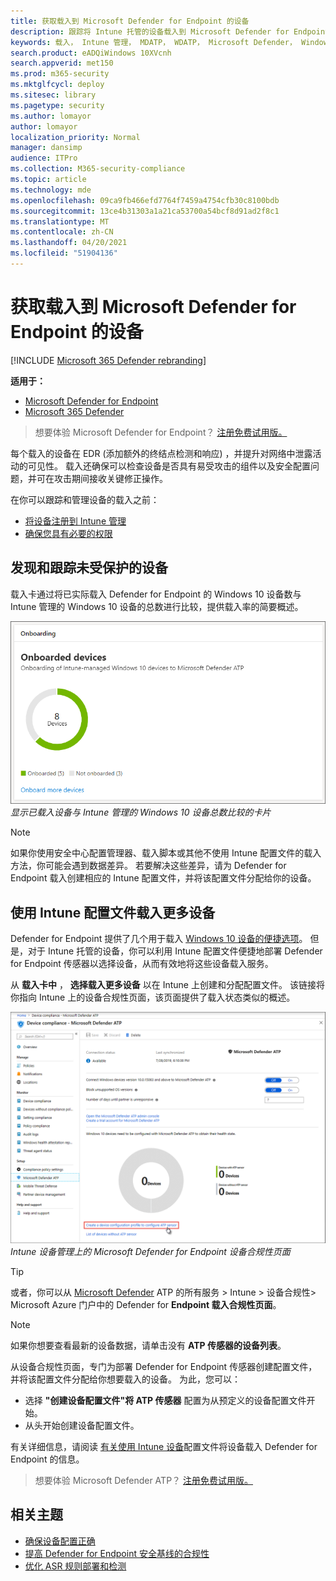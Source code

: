 ```yaml
---
title: 获取载入到 Microsoft Defender for Endpoint 的设备
description: 跟踪将 Intune 托管的设备载入到 Microsoft Defender for Endpoint 并增加载入率。
keywords: 载入， Intune 管理， MDATP， WDATP， Microsoft Defender， Windows Defender， 高级威胁防护， 配置管理
search.product: eADQiWindows 10XVcnh
search.appverid: met150
ms.prod: m365-security
ms.mktglfcycl: deploy
ms.sitesec: library
ms.pagetype: security
ms.author: lomayor
author: lomayor
localization_priority: Normal
manager: dansimp
audience: ITPro
ms.collection: M365-security-compliance
ms.topic: article
ms.technology: mde
ms.openlocfilehash: 09ca9fb466efd7764f7459a4754cfb30c8100bdb
ms.sourcegitcommit: 13ce4b31303a1a21ca53700a54bcf8d91ad2f8c1
ms.translationtype: MT
ms.contentlocale: zh-CN
ms.lasthandoff: 04/20/2021
ms.locfileid: "51904136"
---
```

# <a name="get-devices-onboarded-to-microsoft-defender-for-endpoint"></a>获取载入到 Microsoft Defender for Endpoint 的设备

[!INCLUDE [Microsoft 365 Defender rebranding](../../includes/microsoft-defender.md)]

**适用于：**
- [Microsoft Defender for Endpoint](https://go.microsoft.com/fwlink/p/?linkid=2154037)
- [Microsoft 365 Defender](https://go.microsoft.com/fwlink/?linkid=2118804)

>想要体验 Microsoft Defender for Endpoint？ [注册免费试用版。](https://www.microsoft.com/microsoft-365/windows/microsoft-defender-atp?ocid=docs-wdatp-onboardconfigure-abovefoldlink)

每个载入的设备在 EDR (添加额外的终结点检测和响应) ，并提升对网络中泄露活动的可见性。 载入还确保可以检查设备是否具有易受攻击的组件以及安全配置问题，并可在攻击期间接收关键修正操作。

在你可以跟踪和管理设备的载入之前：
- [将设备注册到 Intune 管理](configure-machines.md#enroll-devices-to-intune-management)
- [确保您具有必要的权限](configure-machines.md#obtain-required-permissions)

## <a name="discover-and-track-unprotected-devices"></a>发现和跟踪未受保护的设备

载入卡通过将已实际载入 Defender for Endpoint 的 Windows 10 设备数与 Intune 管理的 Windows 10 设备的总数进行比较，提供载入率的简要概述。

![设备配置管理载入卡](images/secconmgmt_onboarding_card.png)<br>
*显示已载入设备与 Intune 管理的 Windows 10 设备总数比较的卡片*

>[!NOTE]
>如果你使用安全中心配置管理器、载入脚本或其他不使用 Intune 配置文件的载入方法，你可能会遇到数据差异。 若要解决这些差异，请为 Defender for Endpoint 载入创建相应的 Intune 配置文件，并将该配置文件分配给你的设备。

## <a name="onboard-more-devices-with-intune-profiles"></a>使用 Intune 配置文件载入更多设备

Defender for Endpoint 提供了几个用于载入 [Windows 10 设备的便捷选项](onboard-configure.md)。 但是，对于 Intune 托管的设备，你可以利用 Intune 配置文件便捷地部署 Defender for Endpoint 传感器以选择设备，从而有效地将这些设备载入服务。

从 **载入卡中** ， **选择载入更多设备** 以在 Intune 上创建和分配配置文件。 该链接将你指向 Intune 上的设备合规性页面，该页面提供了载入状态类似的概述。

![Intune 设备管理上的 Microsoft Defender for Endpoint 设备合规性页面](images/secconmgmt_onboarding_1deviceconfprofile.png)<br>
   *Intune 设备管理上的 Microsoft Defender for Endpoint 设备合规性页面*

>[!TIP]
>或者，你可以从 [Microsoft Defender](https://portal.azure.com/) ATP 的所有服务 > Intune > 设备合规性> Microsoft Azure 门户中的 Defender for **Endpoint 载入合规性页面**。

>[!NOTE]
> 如果你想要查看最新的设备数据，请单击没有 **ATP 传感器的设备列表**。

从设备合规性页面，专门为部署 Defender for Endpoint 传感器创建配置文件，并将该配置文件分配给你想要载入的设备。 为此，您可以：

- 选择 **"创建设备配置文件"将 ATP 传感器** 配置为从预定义的设备配置文件开始。
- 从头开始创建设备配置文件。

有关详细信息，请阅读 [有关使用 Intune 设备](https://docs.microsoft.com/intune/advanced-threat-protection#onboard-devices-by-using-a-configuration-profile)配置文件将设备载入 Defender for Endpoint 的信息。

>想要体验 Microsoft Defender ATP？ [注册免费试用版。](https://www.microsoft.com/microsoft-365/windows/microsoft-defender-atp?ocid=docs-wdatp-onboardconfigure-belowfoldlink)

## <a name="related-topics"></a>相关主题
- [确保设备配置正确](configure-machines.md)
- [提高 Defender for Endpoint 安全基线的合规性](configure-machines-security-baseline.md)
- [优化 ASR 规则部署和检测](configure-machines-asr.md)
